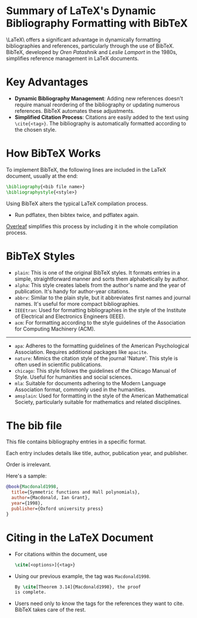 # Summary of LaTeX's Dynamic Bibliography Formatting with BibTeX

\LaTeX\ offers a significant advantage in dynamically formatting bibliographies and references, particularly through the use of BibTeX. BibTeX, developed by *Oren Patashnik* and *Leslie Lamport* in the 1980s, simplifies reference management in LaTeX documents.

# Key Advantages
- **Dynamic Bibliography Management**: Adding new references doesn't require manual reordering of the bibliography or updating numerous references. BibTeX automates these adjustments.
- **Simplified Citation Process**: Citations are easily added to the text using `\cite{<tag>}`. The bibliography is automatically formatted according to the chosen style.

# How BibTeX Works

To implement BibTeX, the following lines are included in the LaTeX document, usually at the end:
```latex
\bibliography{<bib file name>}
\bibliographystyle{<style>}
```

Using BibTeX alters the typical LaTeX compilation process.

- Run pdflatex, then bibtex twice, and pdflatex again.

[Overleaf](https://www.overleaf.com/) simplifies this process by including it in the whole compilation process.

# BibTeX Styles

- `plain`: This is one of the original BibTeX styles. It formats entries in a simple, straightforward manner and sorts them alphabetically by author.
- `alpha`: This style creates labels from the author's name and the year of publication. It's handy for author-year citations.
- `abbrv`: Similar to the plain style, but it abbreviates first names and journal names. It's useful for more compact bibliographies.
- `IEEEtran`: Used for formatting bibliographies in the style of the Institute of Electrical and Electronics Engineers (IEEE).
- `acm`: For formatting according to the style guidelines of the Association for Computing Machinery (ACM).

--- 

- `apa`: Adheres to the formatting guidelines of the American Psychological Association. Requires additional packages like `apacite`.
- `nature`: Mimics the citation style of the journal 'Nature'. This style is often used in scientific publications.
- `chicago`: This style follows the guidelines of the Chicago Manual of Style. Useful for humanities and social sciences.
- `mla`: Suitable for documents adhering to the Modern Language Association format, commonly used in the humanities.
- `amsplain`: Used for formatting in the style of the American Mathematical Society, particularly suitable for mathematics and related disciplines.

# The bib file

This file contains bibliography entries in a specific format.

Each entry includes details like title, author, publication year, and publisher.

Order is irrelevant.

Here's a sample:
```bibtex
@book{Macdonald1998,
  title={Symmetric functions and Hall polynomials},
  author={Macdonald, Ian Grant},
  year={1998},
  publisher={Oxford university press}
}
```

# Citing in the LaTeX Document

- For citations within the document, use 

    ```latex
    \cite[<options>]{<tag>} 
    ```



- Using our previous example, the tag was `Macdonald1998`.

    ```latex
    By \cite[Theorem 3.14]{Macdonald1998}, the proof 
    is complete. 
    ```

- Users need only to know the tags for the references they want to cite. BibTeX takes care of the rest. 